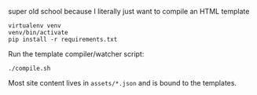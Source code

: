super old school because I literally just want to compile an HTML template

```
virtualenv venv
venv/bin/activate
pip install -r requirements.txt
```

Run the template compiler/watcher script:

```
./compile.sh
```

Most site content lives in `assets/*.json` and is bound to the templates.
